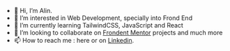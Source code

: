 - 👋 Hi, I’m Alin.
- 👀 I’m interested in Web Development, specially into Frond End
- 🌱 I’m currently learning TailwindCSS, JavaScript and React
- 💞️ I’m looking to collaborate on [Frondent Mentor](https://www.frontendmentor.io/home) projects and much more
- 📫 How to reach me : here or on [Linkedin](https://www.linkedin.com/in/alin-costea/).        

<!---
Scorpion-RedTeam/Scorpion-RedTeam is a ✨ special ✨ repository because its `README.md` (this file) appears on your GitHub profile.
You can click the Preview link to take a look at your changes.
--->
